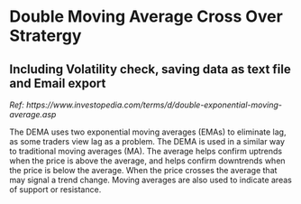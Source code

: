 <h1>Double Moving Average Cross Over Stratergy</h1>
<h2>Including Volatility check, saving data as text file and Email export</h2>
<i>Ref: https://www.investopedia.com/terms/d/double-exponential-moving-average.asp</i>
<p>
The DEMA uses two exponential moving averages (EMAs) to eliminate lag, as some traders view lag as a problem. The DEMA is used in a similar way to traditional moving averages (MA). The average helps confirm uptrends when the price is above the average, and helps confirm downtrends when the price is below the average. When the price crosses the average that may signal a trend change. Moving averages are also used to indicate areas of support or resistance.</p>
